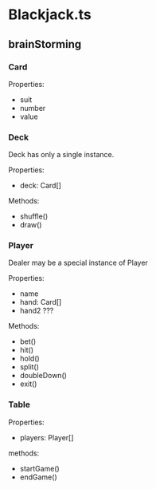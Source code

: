 # Blackjack.ts

## brainStorming

### Card

Properties:
- suit
- number
- value

### Deck

Deck has only a single instance.

Properties:
- deck: Card[]

Methods:
- shuffle()
- draw()

### Player

Dealer may be a special instance of Player

Properties:
- name
- hand: Card[]
- hand2 ???

Methods:
- bet()
- hit()
- hold()
- split()
- doubleDown()
- exit()

### Table

Properties:
- players: Player[]

methods:
- startGame()
- endGame()